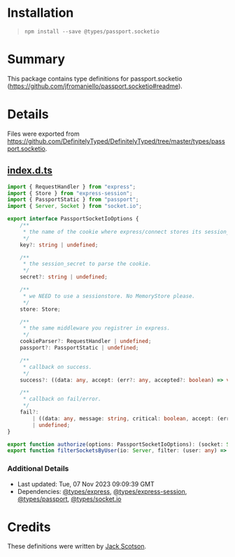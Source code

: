 # Installation
> `npm install --save @types/passport.socketio`

# Summary
This package contains type definitions for passport.socketio (https://github.com/jfromaniello/passport.socketio#readme).

# Details
Files were exported from https://github.com/DefinitelyTyped/DefinitelyTyped/tree/master/types/passport.socketio.
## [index.d.ts](https://github.com/DefinitelyTyped/DefinitelyTyped/tree/master/types/passport.socketio/index.d.ts)
````ts
import { RequestHandler } from "express";
import { Store } from "express-session";
import { PassportStatic } from "passport";
import { Server, Socket } from "socket.io";

export interface PassportSocketIoOptions {
    /**
     * the name of the cookie where express/connect stores its session_id.
     */
    key?: string | undefined;

    /**
     * the session_secret to parse the cookie.
     */
    secret?: string | undefined;

    /**
     * we NEED to use a sessionstore. No MemoryStore please.
     */
    store: Store;

    /**
     * the same middleware you registrer in express.
     */
    cookieParser?: RequestHandler | undefined;
    passport?: PassportStatic | undefined;

    /**
     * callback on success.
     */
    success?: ((data: any, accept: (err?: any, accepted?: boolean) => void) => void) | undefined;

    /**
     * callback on fail/error.
     */
    fail?:
        | ((data: any, message: string, critical: boolean, accept: (err?: any, accepted?: boolean) => void) => void)
        | undefined;
}

export function authorize(options: PassportSocketIoOptions): (socket: Socket, fn: (err?: any) => void) => void;
export function filterSocketsByUser(io: Server, filter: (user: any) => boolean): Socket[];

````

### Additional Details
 * Last updated: Tue, 07 Nov 2023 09:09:39 GMT
 * Dependencies: [@types/express](https://npmjs.com/package/@types/express), [@types/express-session](https://npmjs.com/package/@types/express-session), [@types/passport](https://npmjs.com/package/@types/passport), [@types/socket.io](https://npmjs.com/package/@types/socket.io)

# Credits
These definitions were written by [Jack Scotson](https://github.com/Scotsoo).
